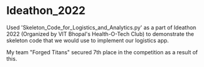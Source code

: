 # Ideathon_2022

Used 'Skeleton_Code_for_Logistics_and_Analytics.py' as a part of Ideathon 2022 (Organized by VIT Bhopal's Health-O-Tech Club) to demonstrate the skeleton code that we would use to implement our logistics app.

My team "Forged Titans" secured 7th place in the competition as a result of this.
